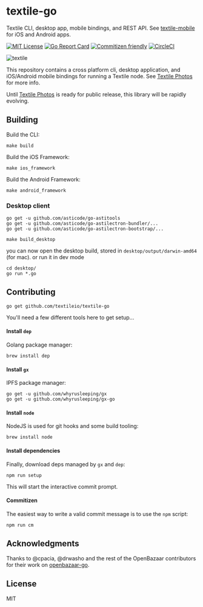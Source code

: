 # textile-go

Textile CLI, desktop app, mobile bindings, and REST API. See [textile-mobile](https://github.com/textileio/textile-mobile/) for iOS and Android apps.

[![MIT License](http://img.shields.io/badge/license-MIT-blue.svg?style=flat)](LICENSE) [![Go Report Card](https://goreportcard.com/badge/github.com/textileio/textile-go)](https://goreportcard.com/report/github.com/textileio/textile-go) [![Commitizen friendly](https://img.shields.io/badge/commitizen-friendly-brightgreen.svg)](http://commitizen.github.io/cz-cli/) [![CircleCI](https://circleci.com/gh/textileio/textile-go/tree/master.svg?style=shield)](https://circleci.com/gh/textileio/textile-go/tree/master)

![textile](https://s3.amazonaws.com/textile.public/cli.png)

This repository contains a cross platform cli, desktop application, and iOS/Android mobile bindings for running a Textile node. See [Textile Photos](https://www.textile.photos) for more info. 

Until [Textile Photos](https://www.textile.photos) is ready for public release, this library will be rapidly evolving.

## Building

Build the CLI:

```
make build
```

Build the iOS Framework:

```
make ios_framework
```

Build the Android Framework:

```
make android_framework
``` 

### Desktop client

```
go get -u github.com/asticode/go-astitools
go get -u github.com/asticode/go-astilectron-bundler/...
go get -u github.com/asticode/go-astilectron-bootstrap/...
```

```
make build_desktop
```

you can now open the desktop build, stored in `desktop/output/darwin-amd64` (for mac). or run it in dev mode

```
cd desktop/
go run *.go
```

## Contributing

```
go get github.com/textileio/textile-go
```

You'll need a few different tools here to get setup...

#### Install `dep`

Golang package manager:

```
brew install dep
```

#### Install `gx`

IPFS package manager:

```
go get -u github.com/whyrusleeping/gx
go get -u github.com/whyrusleeping/gx-go
```

#### Install `node`

NodeJS is used for git hooks and some build tooling:

```
brew install node
```

#### Install dependencies

Finally, download deps managed by `gx` and `dep`:

```
npm run setup
```

This will start the interactive commit prompt.

#### Commitizen

The easiest way to write a valid commit message is to use the `npm` script:

```
npm run cm
```

## Acknowledgments

Thanks to @cpacia, @drwasho and the rest of the OpenBazaar contributors for their work on [openbazaar-go](https://github.com/OpenBazaar/openbazaar-go). 

## License

MIT
